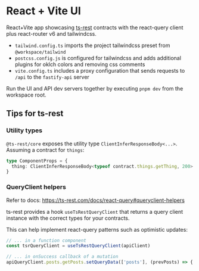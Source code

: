 # React + Vite UI

React+Vite app showcasing [ts-rest](https://ts-rest.com) contracts with the react-query client plus react-router v6 and tailwindcss.

- `tailwind.config.ts` imports the project tailwindcss preset from `@workspace/tailwind`
- `postcss.config.js` is configured for tailwindcss and adds additional plugins for oklch colors and removing css comments
- `vite.config.ts` includes a proxy configuration that sends requests to `/api` to the `fastify-api` server

Run the UI and API dev servers together by executing `pnpm dev` from the workspace root.

## Tips for ts-rest

### Utility types

`@ts-rest/core` exposes the utility type `ClientInferResponseBody<...>`. Assuming a contract for `things`:

```ts
type ComponentProps = {
  thing: ClientInferResponseBody<typeof contract.things.getThing, 200>
}
```

### QueryClient helpers

Refer to docs: https://ts-rest.com/docs/react-query#queryclient-helpers

ts-rest provides a hook `useTsRestQueryClient` that returns a query client instance with the correct types for your contracts.

This can help implement react-query patterns such as optimistic updates:

```ts
// ... in a function component
const tsrQueryClient = useTsRestQueryClient(apiClient)

// ... in onSuccess callback of a mutation
apiQueryClient.posts.getPosts.setQueryData(['posts'], (prevPosts) => { ...prevPosts, body: [...oldPosts.body, newPost.body] })
```
